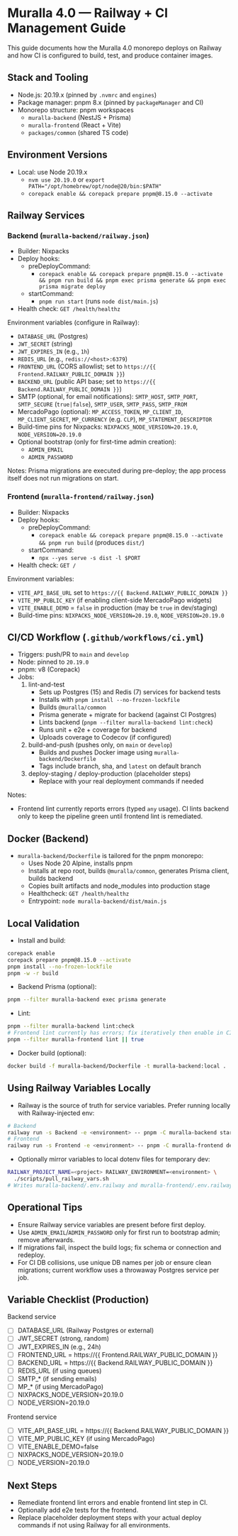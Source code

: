 # Muralla 4.0 — Railway + CI Management Guide

This guide documents how the Muralla 4.0 monorepo deploys on Railway and how CI is configured to build, test, and produce container images.

## Stack and Tooling
- Node.js: 20.19.x (pinned by `.nvmrc` and `engines`)
- Package manager: pnpm 8.x (pinned by `packageManager` and CI)
- Monorepo structure: pnpm workspaces
  - `muralla-backend` (NestJS + Prisma)
  - `muralla-frontend` (React + Vite)
  - `packages/common` (shared TS code)

## Environment Versions
- Local: use Node 20.19.x
  - `nvm use 20.19.0` or `export PATH="/opt/homebrew/opt/node@20/bin:$PATH"`
  - `corepack enable && corepack prepare pnpm@8.15.0 --activate`

## Railway Services

### Backend (`muralla-backend/railway.json`)
- Builder: Nixpacks
- Deploy hooks:
  - preDeployCommand:
    - `corepack enable && corepack prepare pnpm@8.15.0 --activate && pnpm run build && pnpm exec prisma generate && pnpm exec prisma migrate deploy`
  - startCommand:
    - `pnpm run start` (runs `node dist/main.js`)
- Health check: `GET /health/healthz`

Environment variables (configure in Railway):
- `DATABASE_URL` (Postgres)
- `JWT_SECRET` (string)
- `JWT_EXPIRES_IN` (e.g., `1h`)
- `REDIS_URL` (e.g., `redis://<host>:6379`)
- `FRONTEND_URL` (CORS allowlist; set to `https://{{ Frontend.RAILWAY_PUBLIC_DOMAIN }}`)
- `BACKEND_URL` (public API base; set to `https://{{ Backend.RAILWAY_PUBLIC_DOMAIN }}`)
- SMTP (optional, for email notifications): `SMTP_HOST`, `SMTP_PORT`, `SMTP_SECURE` (`true|false`), `SMTP_USER`, `SMTP_PASS`, `SMTP_FROM`
- MercadoPago (optional): `MP_ACCESS_TOKEN`, `MP_CLIENT_ID`, `MP_CLIENT_SECRET`, `MP_CURRENCY` (e.g. `CLP`), `MP_STATEMENT_DESCRIPTOR`
- Build-time pins for Nixpacks: `NIXPACKS_NODE_VERSION=20.19.0`, `NODE_VERSION=20.19.0`
- Optional bootstrap (only for first-time admin creation):
  - `ADMIN_EMAIL`
  - `ADMIN_PASSWORD`

Notes: Prisma migrations are executed during pre-deploy; the app process itself does not run migrations on start.

### Frontend (`muralla-frontend/railway.json`)
- Builder: Nixpacks
- Deploy hooks:
  - preDeployCommand:
    - `corepack enable && corepack prepare pnpm@8.15.0 --activate && pnpm run build` (produces `dist/`)
  - startCommand:
    - `npx --yes serve -s dist -l $PORT`
- Health check: `GET /`

Environment variables:
- `VITE_API_BASE_URL` set to `https://{{ Backend.RAILWAY_PUBLIC_DOMAIN }}`
- `VITE_MP_PUBLIC_KEY` (if enabling client-side MercadoPago widgets)
- `VITE_ENABLE_DEMO` = `false` in production (may be `true` in dev/staging)
- Build-time pins: `NIXPACKS_NODE_VERSION=20.19.0`, `NODE_VERSION=20.19.0`

## CI/CD Workflow (`.github/workflows/ci.yml`)
- Triggers: push/PR to `main` and `develop`
- Node: pinned to `20.19.0`
- pnpm: v8 (Corepack)
- Jobs:
  1. lint-and-test
     - Sets up Postgres (15) and Redis (7) services for backend tests
     - Installs with `pnpm install --no-frozen-lockfile`
     - Builds `@muralla/common`
     - Prisma generate + migrate for backend (against CI Postgres)
     - Lints backend (`pnpm --filter muralla-backend lint:check`)
     - Runs unit + e2e + coverage for backend
     - Uploads coverage to Codecov (if configured)
  2. build-and-push (pushes only, on `main` or `develop`)
     - Builds and pushes Docker image using `muralla-backend/Dockerfile`
     - Tags include branch, sha, and `latest` on default branch
  3. deploy-staging / deploy-production (placeholder steps)
     - Replace with your real deployment commands if needed

Notes:
- Frontend lint currently reports errors (typed `any` usage). CI lints backend only to keep the pipeline green until frontend lint is remediated.

## Docker (Backend)
- `muralla-backend/Dockerfile` is tailored for the pnpm monorepo:
  - Uses Node 20 Alpine, installs pnpm
  - Installs at repo root, builds `@muralla/common`, generates Prisma client, builds backend
  - Copies built artifacts and node_modules into production stage
  - Healthcheck: `GET /health/healthz`
  - Entrypoint: `node muralla-backend/dist/main.js`

## Local Validation

- Install and build:
```sh
corepack enable
corepack prepare pnpm@8.15.0 --activate
pnpm install --no-frozen-lockfile
pnpm -w -r build
```

- Backend Prisma (optional):
```sh
pnpm --filter muralla-backend exec prisma generate
```

- Lint:
```sh
pnpm --filter muralla-backend lint:check
# Frontend lint currently has errors; fix iteratively then enable in CI
pnpm --filter muralla-frontend lint || true
```

- Docker build (optional):
```sh
docker build -f muralla-backend/Dockerfile -t muralla-backend:local .
```

## Using Railway Variables Locally

- Railway is the source of truth for service variables. Prefer running locally with Railway-injected env:

```sh
# Backend
railway run -s Backend -e <environment> -- pnpm -C muralla-backend start:dev
# Frontend
railway run -s Frontend -e <environment> -- pnpm -C muralla-frontend dev
```

- Optionally mirror variables to local dotenv files for temporary dev:

```sh
RAILWAY_PROJECT_NAME=<project> RAILWAY_ENVIRONMENT=<environment> \
  ./scripts/pull_railway_vars.sh
# Writes muralla-backend/.env.railway and muralla-frontend/.env.railway (gitignored)
```

## Operational Tips
- Ensure Railway service variables are present before first deploy.
- Use `ADMIN_EMAIL`/`ADMIN_PASSWORD` only for first run to bootstrap admin; remove afterwards.
- If migrations fail, inspect the build logs; fix schema or connection and redeploy.
- For CI DB collisions, use unique DB names per job or ensure clean migrations; current workflow uses a throwaway Postgres service per job.

## Variable Checklist (Production)

Backend service
- [ ] DATABASE_URL (Railway Postgres or external)
- [ ] JWT_SECRET (strong, random)
- [ ] JWT_EXPIRES_IN (e.g., 24h)
- [ ] FRONTEND_URL = https://{{ Frontend.RAILWAY_PUBLIC_DOMAIN }}
- [ ] BACKEND_URL = https://{{ Backend.RAILWAY_PUBLIC_DOMAIN }}
- [ ] REDIS_URL (if using queues)
- [ ] SMTP_* (if sending emails)
- [ ] MP_* (if using MercadoPago)
- [ ] NIXPACKS_NODE_VERSION=20.19.0
- [ ] NODE_VERSION=20.19.0

Frontend service
- [ ] VITE_API_BASE_URL = https://{{ Backend.RAILWAY_PUBLIC_DOMAIN }}
- [ ] VITE_MP_PUBLIC_KEY (if using MercadoPago)
- [ ] VITE_ENABLE_DEMO=false
- [ ] NIXPACKS_NODE_VERSION=20.19.0
- [ ] NODE_VERSION=20.19.0

## Next Steps
- Remediate frontend lint errors and enable frontend lint step in CI.
- Optionally add e2e tests for the frontend.
- Replace placeholder deployment steps with your actual deploy commands if not using Railway for all environments.
